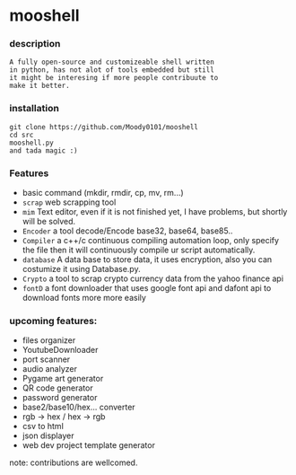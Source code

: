 # mooshell


### description
	
	A fully open-source and customizeable shell written
	in python, has not alot of tools embedded but still 
	it might be interesing if more people contribuute to 
	make it better.


### installation
	
	git clone https://github.com/Moody0101/mooshell
	cd src
	mooshell.py
	and tada magic :)



### Features

 - basic command (mkdir, rmdir, cp, mv, rm...)
 - `scrap` web scrapping tool 
 - `mim` Text editor, even if it is not finished yet, I have problems, but shortly will be solved.
 - `Encoder` a tool decode/Encode base32, base64, base85..
 - `Compiler` a c++/c continuous compiling automation loop, only specify the file then it will continuously compile ur script automatically.
 -  `database` A data base to store data, it uses encryption, also you can costumize it using Database.py.
 - `Crypto`  a tool to scrap crypto currency data from the yahoo  finance api
 - `fontD` a font downloader that uses google font api and dafont api to download fonts more more easily

### upcoming features:
 - files organizer
 - YoutubeDownloader
 - port scanner
 - audio analyzer
 - Pygame art generator
 - QR code generator
 - password generator
 - base2/base10/hex... converter
 - rgb -> hex / hex -> rgb
 - csv to html
 - json displayer
 - web dev project template generator

note: contributions are wellcomed.
 
